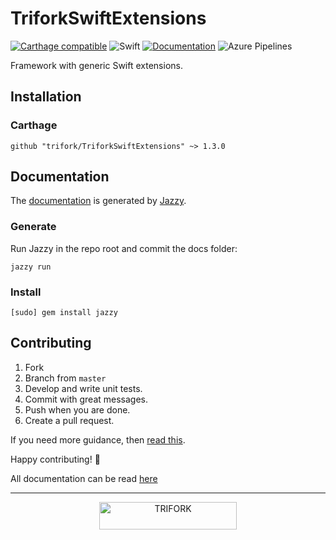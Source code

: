 # TriforkSwiftExtensions

[![Carthage compatible](https://img.shields.io/badge/Carthage-compatible-4BC51D.svg?style=flat)](https://github.com/Carthage/Carthage)
![Swift](https://img.shields.io/badge/Swift-5.0-orange.svg)
[![Documentation](https://img.shields.io/badge/Documentation-Jazzy-blue.svg)](https://trifork.github.io/TriforkSwiftExtensions/)
![Azure Pipelines](https://dev.azure.com/aar-sef/TriforkSwiftExtensions/_apis/build/status/trifork.TriforkSwiftExtensions?branchName=master)

Framework with generic Swift extensions.

## Installation
### Carthage
```
github "trifork/TriforkSwiftExtensions" ~> 1.3.0
```

## Documentation
The [documentation](https://trifork.github.io/TriforkSwiftExtensions/) is generated by [Jazzy](https://github.com/realm/jazzy).

### Generate
Run Jazzy in the repo root and commit the docs folder:
```
jazzy run
```

### Install
```
[sudo] gem install jazzy
```

## Contributing
1. Fork
2. Branch from `master`
3. Develop and write unit tests.
4. Commit with great messages.
5. Push when you are done.
6. Create a pull request.

If you need more guidance, then [read this](https://akrabat.com/the-beginners-guide-to-contributing-to-a-github-project/).

Happy contributing! 🎉

All documentation can be read [here](https://trifork.github.io/TriforkSwiftExtensions/)

---

<p align="center">
  <img width="220" height="44" src="https://trifork.com/wp-content/uploads/2018/06/Trifork_payoff_logo_RGB.png" alt="TRIFORK">
</p>
